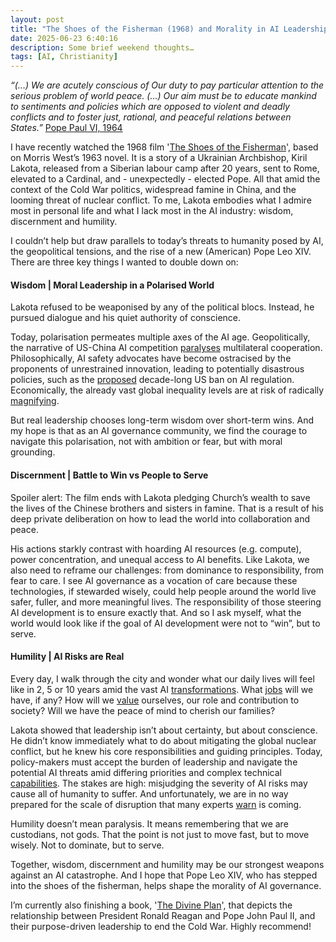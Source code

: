 ```yaml
---
layout: post
title: "The Shoes of the Fisherman (1968) and Morality in AI Leadership"
date: 2025-06-23 6:40:16
description: Some brief weekend thoughts…
tags: [AI, Christianity]
---
```


*“(...) We are acutely conscious of Our duty to pay particular attention to the serious problem of world peace. (…) Our aim must be to educate mankind to sentiments and policies which are opposed to violent and deadly conflicts and to foster just, rational, and peaceful relations between States.”* [Pope Paul VI, 1964](https://www.vatican.va/content/paul-vi/en/encyclicals/documents/hf_p-vi_enc_06081964_ecclesiam.html)

I have recently watched the 1968 film '[The Shoes of the Fisherman](https://en.wikipedia.org/wiki/The_Shoes_of_the_Fisherman_(film))', based on Morris West’s 1963 novel. It is a story of a Ukrainian Archbishop, Kiril Lakota, released from a Siberian labour camp after 20 years, sent to Rome, elevated to a Cardinal, and - unexpectedly - elected Pope. All that amid the context of the Cold War politics, widespread famine in China, and the looming threat of nuclear conflict. To me, Lakota embodies what I admire most in personal life and what I lack most in the AI industry: wisdom, discernment and humility. 

I couldn’t help but draw parallels to today’s threats to humanity posed by AI, the geopolitical tensions, and the rise of a new (American) Pope Leo XIV. There are three key things I wanted to double down on:

#### Wisdom | Moral Leadership in a Polarised World

Lakota refused to be weaponised by any of the political blocs. Instead, he pursued dialogue and his quiet authority of conscience.

Today, polarisation permeates multiple axes of the AI age. Geopolitically, the narrative of US-China AI competition [paralyses](https://www.techpolicy.press/the-politics-of-ai-benefit-sharing/) multilateral cooperation. Philosophically, AI safety advocates have become ostracised by the proponents of unrestrained innovation, leading to potentially disastrous policies, such as the [proposed](https://www.poynter.org/fact-checking/2025/ai-regulation-ban-one-big-beautiful-bill-trump-congress/) decade-long US ban on AI regulation. Economically, the already vast global inequality levels are at risk of radically [magnifying](https://www.imf.org/en/Publications/WP/Issues/2025/04/11/The-Global-Impact-of-AI-Mind-the-Gap-566129). 

But real leadership chooses long-term wisdom over short-term wins. And my hope is that as an AI governance community, we find the courage to navigate this polarisation, not with ambition or fear, but with moral grounding.

#### Discernment | Battle to Win vs People to Serve

Spoiler alert: The film ends with Lakota pledging Church’s wealth to save the lives of the Chinese brothers and sisters in famine. That is a result of his deep private deliberation on how to lead the world into collaboration and peace.

His actions starkly contrast with hoarding AI resources (e.g. compute), power concentration, and unequal access to AI benefits. Like Lakota, we also need to reframe our challenges: from dominance to responsibility, from fear to care. I see AI governance as a vocation of care because these technologies, if stewarded wisely, could help people around the world live safer, fuller, and more meaningful lives. The responsibility of those steering AI development is to ensure exactly that. And so I ask myself, what the world would look like if the goal of AI development were not to “win”, but to serve.

#### Humility | AI Risks are Real

Every day, I walk through the city and wonder what our daily lives will feel like in 2, 5 or 10 years amid the vast AI [transformations](https://www.nber.org/reporter/2024number4/economics-transformative-ai). What [jobs](https://futurism.com/anthropic-ai-destroy-jobs) will we have, if any? How will we [value](https://intelligence-curse.ai/) ourselves, our role and contribution to society? Will we have the peace of mind to cherish our families?

Lakota showed that leadership isn’t about certainty, but about conscience. He didn’t know immediately what to do about mitigating the global nuclear conflict, but he knew his core responsibilities and guiding principles. Today, policy-makers must accept the burden of leadership and navigate the potential AI threats amid differing priorities and complex technical [capabilities](https://www.gov.uk/government/publications/international-ai-safety-report-2025). The stakes are high: misjudging the severity of AI risks may cause all of humanity to suffer. And unfortunately, we are in no way prepared for the scale of disruption that many experts [warn](https://www.nytimes.com/2023/05/30/technology/ai-threat-warning.html) is coming.

Humility doesn’t mean paralysis. It means remembering that we are custodians, not gods. That the point is not just to move fast, but to move wisely. Not to dominate, but to serve.

Together, wisdom, discernment and humility may be our strongest weapons against an AI catastrophe. And I hope that Pope Leo XIV, who has stepped into the shoes of the fisherman, helps shape the morality of AI governance.

I’m currently also finishing a book, '[The Divine Plan](https://www.regnery.com/9781610171540/the-divine-plan/)', that depicts the relationship between President Ronald Reagan and Pope John Paul II, and their purpose-driven leadership to end the Cold War. Highly recommend!
